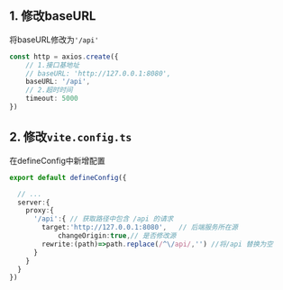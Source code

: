 
## 1. 修改baseURL

将baseURL修改为`'/api'`
```ts
const http = axios.create({
    // 1.接口基地址
    // baseURL: 'http://127.0.0.1:8080',
    baseURL: '/api',
    // 2.超时时间
    timeout: 5000
})
```

## 2. 修改`vite.config.ts`

在defineConfig中新增配置
```ts
export default defineConfig({

  // ...
  server:{
    proxy:{
      '/api':{ // 获取路径中包含 /api 的请求
        target:'http://127.0.0.1:8080',   // 后端服务所在源
	        changeOrigin:true,// 是否修改源
        rewrite:(path)=>path.replace(/^\/api/,'') //将/api 替换为空
      }
    }
  }
})
```